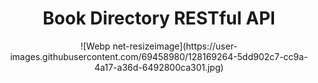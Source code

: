 <h1 align="center">Book Directory RESTful API</h1>

<p align="center">
![Webp net-resizeimage](https://user-images.githubusercontent.com/69458980/128169264-5dd902c7-cc9a-4a17-a36d-6492800ca301.jpg)

</p>
